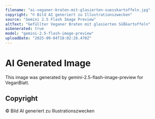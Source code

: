 ```yaml
---
filename: "ai-veganer-braten-mit-glasierten-suesskartoffeln.jpg"
copyright: "© Bild AI generiert zu Illustrationszwecken"
source: "Gemini 2.5 Flash Image Preview"
altText: "Gefüllter Veganer Braten mit glasierten Süßkartoffeln"
aiGenerated: true
model: "gemini-2.5-flash-image-preview"
uploadDate: "2025-09-04T18:02:26.470Z"
---
```


# AI Generated Image

This image was generated by gemini-2.5-flash-image-preview for VeganBlatt.

## Copyright
© Bild AI generiert zu Illustrationszwecken
